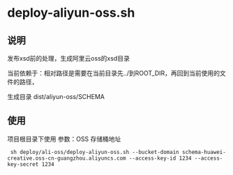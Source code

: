 # deploy-aliyun-oss.sh

## 说明

发布xsd前的处理，生成阿里云oss的xsd目录

当前依赖于：相对路径是需要在当前目录先../到ROOT_DIR，再回到当前使用的文件的路径，

生成目录
dist/aliyun-oss/SCHEMA

## 使用

项目根目录下使用
参数：OSS 存储桶地址

```shell
 sh deploy/ali-oss/deploy-aliyun-oss.sh --bucket-domain schema-huawei-creative.oss-cn-guangzhou.aliyuncs.com --access-key-id 1234 --access-key-secret 1234

```

